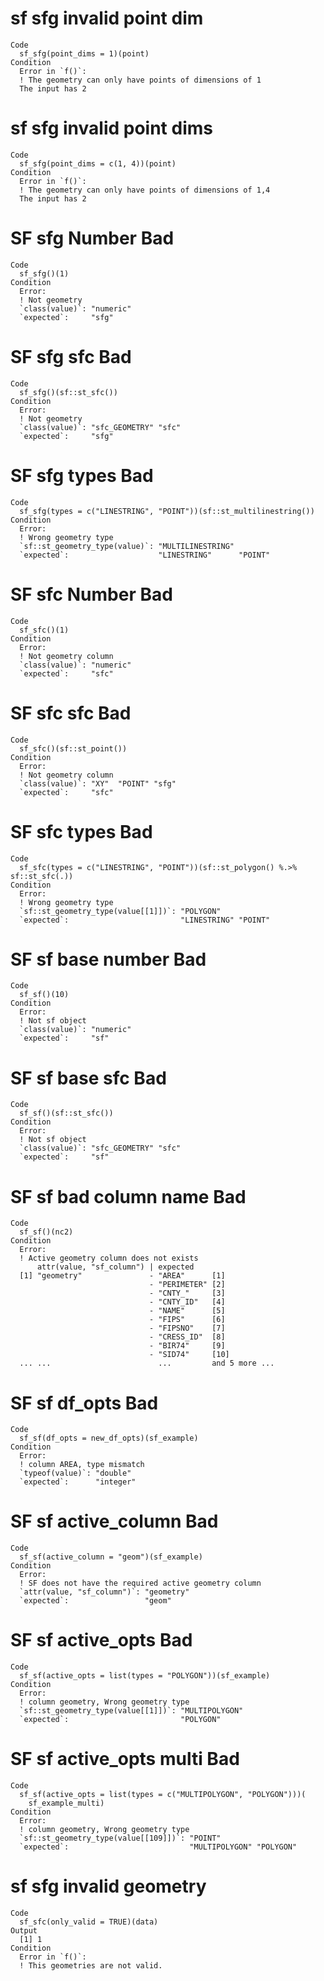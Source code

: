 # sf sfg invalid point dim

    Code
      sf_sfg(point_dims = 1)(point)
    Condition
      Error in `f()`:
      ! The geometry can only have points of dimensions of 1
      The input has 2

# sf sfg invalid point dims

    Code
      sf_sfg(point_dims = c(1, 4))(point)
    Condition
      Error in `f()`:
      ! The geometry can only have points of dimensions of 1,4
      The input has 2

# SF sfg Number Bad

    Code
      sf_sfg()(1)
    Condition
      Error:
      ! Not geometry
      `class(value)`: "numeric"
      `expected`:     "sfg"    

# SF sfg sfc Bad

    Code
      sf_sfg()(sf::st_sfc())
    Condition
      Error:
      ! Not geometry
      `class(value)`: "sfc_GEOMETRY" "sfc"
      `expected`:     "sfg"               

# SF sfg types Bad

    Code
      sf_sfg(types = c("LINESTRING", "POINT"))(sf::st_multilinestring())
    Condition
      Error:
      ! Wrong geometry type
      `sf::st_geometry_type(value)`: "MULTILINESTRING"        
      `expected`:                    "LINESTRING"      "POINT"

# SF sfc Number Bad

    Code
      sf_sfc()(1)
    Condition
      Error:
      ! Not geometry column
      `class(value)`: "numeric"
      `expected`:     "sfc"    

# SF sfc sfc Bad

    Code
      sf_sfc()(sf::st_point())
    Condition
      Error:
      ! Not geometry column
      `class(value)`: "XY"  "POINT" "sfg"
      `expected`:     "sfc"              

# SF sfc types Bad

    Code
      sf_sfc(types = c("LINESTRING", "POINT"))(sf::st_polygon() %.>% sf::st_sfc(.))
    Condition
      Error:
      ! Wrong geometry type
      `sf::st_geometry_type(value[[1]])`: "POLYGON"           
      `expected`:                         "LINESTRING" "POINT"

# SF sf base number Bad

    Code
      sf_sf()(10)
    Condition
      Error:
      ! Not sf object
      `class(value)`: "numeric"
      `expected`:     "sf"     

# SF sf base sfc Bad

    Code
      sf_sf()(sf::st_sfc())
    Condition
      Error:
      ! Not sf object
      `class(value)`: "sfc_GEOMETRY" "sfc"
      `expected`:     "sf"                

# SF sf bad column name Bad

    Code
      sf_sf()(nc2)
    Condition
      Error:
      ! Active geometry column does not exists
          attr(value, "sf_column") | expected                  
      [1] "geometry"               - "AREA"      [1]           
                                   - "PERIMETER" [2]           
                                   - "CNTY_"     [3]           
                                   - "CNTY_ID"   [4]           
                                   - "NAME"      [5]           
                                   - "FIPS"      [6]           
                                   - "FIPSNO"    [7]           
                                   - "CRESS_ID"  [8]           
                                   - "BIR74"     [9]           
                                   - "SID74"     [10]          
      ... ...                        ...         and 5 more ...

# SF sf df_opts Bad

    Code
      sf_sf(df_opts = new_df_opts)(sf_example)
    Condition
      Error:
      ! column AREA, type mismatch
      `typeof(value)`: "double" 
      `expected`:      "integer"

# SF sf active_column Bad

    Code
      sf_sf(active_column = "geom")(sf_example)
    Condition
      Error:
      ! SF does not have the required active geometry column
      `attr(value, "sf_column")`: "geometry"
      `expected`:                 "geom"    

# SF sf active_opts Bad

    Code
      sf_sf(active_opts = list(types = "POLYGON"))(sf_example)
    Condition
      Error:
      ! column geometry, Wrong geometry type
      `sf::st_geometry_type(value[[1]])`: "MULTIPOLYGON"
      `expected`:                         "POLYGON"     

# SF sf active_opts multi Bad

    Code
      sf_sf(active_opts = list(types = c("MULTIPOLYGON", "POLYGON")))(
        sf_example_multi)
    Condition
      Error:
      ! column geometry, Wrong geometry type
      `sf::st_geometry_type(value[[109]])`: "POINT"                 
      `expected`:                           "MULTIPOLYGON" "POLYGON"

# sf sfg invalid geometry

    Code
      sf_sfc(only_valid = TRUE)(data)
    Output
      [1] 1
    Condition
      Error in `f()`:
      ! This geometries are not valid.

